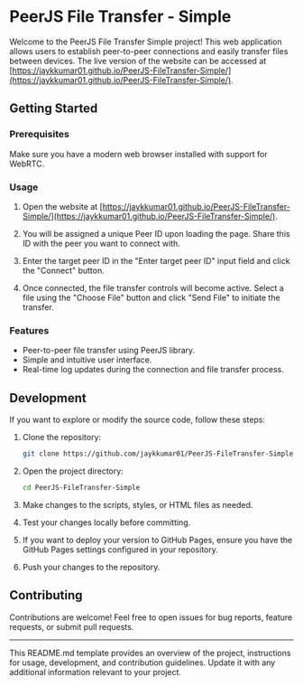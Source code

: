 # PeerJS File Transfer - Simple

Welcome to the PeerJS File Transfer Simple project! This web application allows users to establish peer-to-peer connections and easily transfer files between devices. The live version of the website can be accessed at [https://jaykkumar01.github.io/PeerJS-FileTransfer-Simple/](https://jaykkumar01.github.io/PeerJS-FileTransfer-Simple/).

## Getting Started

### Prerequisites

Make sure you have a modern web browser installed with support for WebRTC.

### Usage

1. Open the website at [https://jaykkumar01.github.io/PeerJS-FileTransfer-Simple/](https://jaykkumar01.github.io/PeerJS-FileTransfer-Simple/).

2. You will be assigned a unique Peer ID upon loading the page. Share this ID with the peer you want to connect with.

3. Enter the target peer ID in the "Enter target peer ID" input field and click the "Connect" button.

4. Once connected, the file transfer controls will become active. Select a file using the "Choose File" button and click "Send File" to initiate the transfer.

### Features

- Peer-to-peer file transfer using PeerJS library.
- Simple and intuitive user interface.
- Real-time log updates during the connection and file transfer process.

## Development

If you want to explore or modify the source code, follow these steps:

1. Clone the repository:

   ```bash
   git clone https://github.com/jaykkumar01/PeerJS-FileTransfer-Simple.git
   ```

2. Open the project directory:

   ```bash
   cd PeerJS-FileTransfer-Simple
   ```

3. Make changes to the scripts, styles, or HTML files as needed.

4. Test your changes locally before committing.

5. If you want to deploy your version to GitHub Pages, ensure you have the GitHub Pages settings configured in your repository.

6. Push your changes to the repository.

## Contributing

Contributions are welcome! Feel free to open issues for bug reports, feature requests, or submit pull requests.


---

This README.md template provides an overview of the project, instructions for usage, development, and contribution guidelines. Update it with any additional information relevant to your project.
